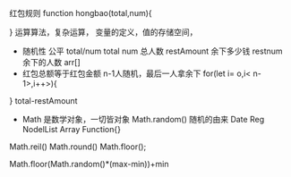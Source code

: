 红包规则
function hongbao(total,num){

}
运算算法，复杂运算， 变量的定义，值的存储空间，
-   随机性
公平   total/num
total num 总人数
restAmount 余下多少钱
restnum 余下的人数
arr[] 
-   红包总额等于红包金额
n-1人随机，最后一人拿余下
for(let i= o,i< n-1>,i++>){

}
total-restAmount


-   Math 是数学对象，一切皆对象
Math.random() 随机的由来 Date Reg NodelList Array Function{}

Math.reil()  Math.round() Math.floor();


Math.floor(Math.random()*(max-min))+min

